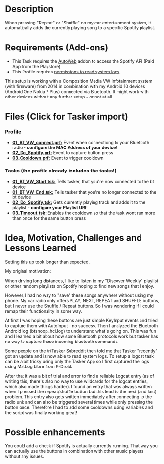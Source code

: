 # Description

When pressing "Repeat" or "Shuffle" on my car entertainment system, it automatically adds the currently playing song to a specific Spotify playlist. 


# Requirements (Add-ons)
- This Task requires the [AutoWeb](https://play.google.com/store/apps/details?id=com.joaomgcd.autoweb&hl=en) addon to access the Spotify API (Paid App from the Playstore) 
- This Profile requires [permissions to read system logs](https://tasker.joaoapps.com/userguide/en/help/ah_read_logs_grant.html)

This setup is working with a Composition Media VW Infotainment system (with firmware) from 2014 in combination with my Android 10 devices (Android One Nokia 7 Plus) connected via Bluetooth. 
It might work with other devices without any further setup - or not at all. 

# Files (Click for Tasker import)

### Profile
- **[01_BT_VW_connect.prf:](https://taskernet.com/shares/?user=AS35m8nv%2F9kVVjaWNhsxWPMIrYDvleGnAAXvNLF0YGZMaXdHHvDCymFLorNzaH%2BXlk0dBJup&id=Profile%3A01_BT+VW+connect)** Event when connectiong to your Bluetooth radio - **configure the MAC Address of your device**!
- **[02_Do_Spotify.prf:](https://taskernet.com/shares/?user=AS35m8nv%2F9kVVjaWNhsxWPMIrYDvleGnAAXvNLF0YGZMaXdHHvDCymFLorNzaH%2BXlk0dBJup&id=Profile%3A02_Do+Spotify)** Event to capture button press
- **[03_Cooldown.prf:](https://taskernet.com/shares/?user=AS35m8nv%2F9kVVjaWNhsxWPMIrYDvleGnAAXvNLF0YGZMaXdHHvDCymFLorNzaH%2BXlk0dBJup&id=Profile%3A03_Cooldown)** Event to trigger cooldown

### Tasks (the profile already includes the tasks!)

- **[01_BT_VW_Start.tsk:](https://taskernet.com/shares/?user=AS35m8nv%2F9kVVjaWNhsxWPMIrYDvleGnAAXvNLF0YGZMaXdHHvDCymFLorNzaH%2BXlk0dBJup&id=Task%3A01_BT+VW+Start)** Tells tasker, that you're now connected to the bt device
- **[01_BT_VW_End.tsk:](https://taskernet.com/shares/?user=AS35m8nv%2F9kVVjaWNhsxWPMIrYDvleGnAAXvNLF0YGZMaXdHHvDCymFLorNzaH%2BXlk0dBJup&id=Task%3A01_BT+VW+End)** Tells tasker that you're no longer connected to the bt device
- **[02_Do_Spotify.tsk:](https://taskernet.com/shares/?user=AS35m8nv%2F9kVVjaWNhsxWPMIrYDvleGnAAXvNLF0YGZMaXdHHvDCymFLorNzaH%2BXlk0dBJup&id=Task%3A02_Do+Spotify)** Gets currently playing track and adds it to the playlist - **configure your Playlist URI**!
- **[03_Timeout.tsk:](https://taskernet.com/shares/?user=AS35m8nv%2F9kVVjaWNhsxWPMIrYDvleGnAAXvNLF0YGZMaXdHHvDCymFLorNzaH%2BXlk0dBJup&id=Task%3A03_Timeout)** Enables the cooldown so that the task wont run more than once for the same button press



# Idea, Motivation, Challenges and Lessons Learned

Setting this up took longer than expected. 

My original motivation: 

When driving long distances, 
I like to listen to my "Discover Weekly" playlist or other random playlists on Spotify hoping to find new songs that I enjoy. 

However, I had no way to "save" these songs anywhere without using my phone. 
My car radio only offers PLAY, NEXT, REPEAT and SHUFFLE buttons, but I never use the Shuffle / Repeat buttons. 
So I was wondering if I could remap their functionality in some way. 

At first I was hoping these buttons are just simple KeyInput events and tried to capture them with AutoInput - no success. 
Then I analyzed the Bluetooth Android log (btsnoop_hci.log) to understand what's going on. 
This was fun and I learned a bit about how some Bluetooth protocols work but tasker has no way to capture these incoming bluetooth commands. 

Some people on the /r/Tasker Subreddit then told me that Tasker "recently" got an update and is now able to read system logs. 
To setup a logcat task can be a bit tricky using only the Tasker App so I first captured the logs using MatLog Libre from F-Droid. 

After that it was a bit of trial and error to find a reliable Logcat entry (as of writing this, there's also no way to use wildcards for the logcat entries, which also made things harder). 
I found an entry that was always written when I pressed the repeat/shuffle button but this lead to the next (and last) problem. 
This entry also gets written immediately after connecting to the radio unit and can also be triggered several times while only pressing the button once. 
Therefore I had to add some cooldowns using variables and the script was finally working great! 


# Possible enhancements
You could add a check if Spotify is actually currently running. 
That way you can actually use the buttons in combination with other music players without any issues. 

